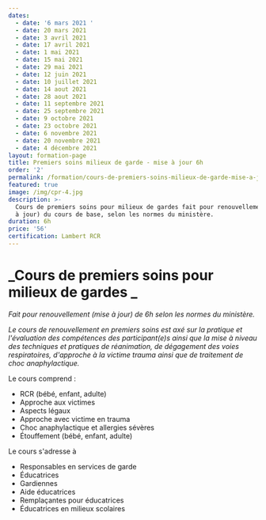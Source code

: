 ```yaml
---
dates:
  - date: '6 mars 2021 '
  - date: 20 mars 2021
  - date: 3 avril 2021
  - date: 17 avril 2021
  - date: 1 mai 2021
  - date: 15 mai 2021
  - date: 29 mai 2021
  - date: 12 juin 2021
  - date: 10 juillet 2021
  - date: 14 aout 2021
  - date: 28 aout 2021
  - date: 11 septembre 2021
  - date: 25 septembre 2021
  - date: 9 octobre 2021
  - date: 23 octobre 2021
  - date: 6 novembre 2021
  - date: 20 novembre 2021
  - date: 4 décembre 2021
layout: formation-page
title: Premiers soins milieux de garde - mise à jour 6h
order: '2'
permalink: /formation/cours-de-premiers-soins-milieux-de-garde-mise-a-jour
featured: true
image: /img/cpr-4.jpg
description: >-
  Cours de premiers soins pour milieux de gardes fait pour renouvellement (mise
  à jour) du cours de base, selon les normes du ministère.
duration: 6h
price: '56'
certification: Lambert RCR
---
```

# _Cours de premiers soins pour milieux de gardes _

_Fait pour renouvellement (mise à jour) de 6h selon les normes du ministère._

_Le cours de renouvellement en premiers soins est axé sur la pratique et l'évaluation des compétences des participant(e)s ainsi que la mise à niveau des techniques et pratiques de réanimation, de dégagement des voies respiratoires, d'approche à la victime trauma ainsi que de traitement de choc anaphylactique._

Le cours comprend :

* RCR  (bébé, enfant, adulte)
* Approche aux victimes
* Aspects légaux
* Approche avec victime en trauma
* Choc anaphylactique et allergies sévères
* Étouffement (bébé, enfant, adulte)

Le cours s'adresse à

* Responsables en services de garde
* Éducatrices
* Gardiennes
* Aide éducatrices
* Remplaçantes pour éducatrices
* Éducatrices en milieux scolaires
